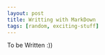 ```yaml
---
layout: post
title: Writting with MarkDown
tags: [random, exciting-stuff]
---
```


To be Written :))
